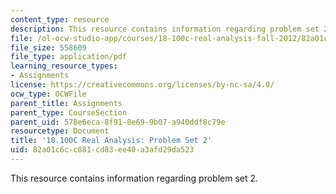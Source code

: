 ```yaml
---
content_type: resource
description: This resource contains information regarding problem set 2.
file: /ol-ocw-studio-app/courses/18-100c-real-analysis-fall-2012/82a01c6cc881cd83ee40a3afd29da523_MIT18_100CF12_ps2.pdf
file_size: 558609
file_type: application/pdf
learning_resource_types:
- Assignments
license: https://creativecommons.org/licenses/by-nc-sa/4.0/
ocw_type: OCWFile
parent_title: Assignments
parent_type: CourseSection
parent_uid: 578e6eca-8f91-8e69-9b07-a940ddf8c79e
resourcetype: Document
title: '18.100C Real Analysis: Problem Set 2'
uid: 82a01c6c-c881-cd83-ee40-a3afd29da523
---
```

This resource contains information regarding problem set 2.
